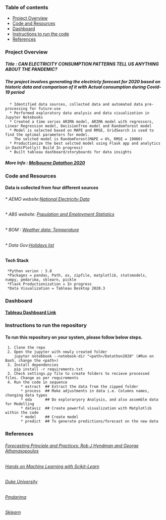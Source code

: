 ### Table of contents
* [Project Overview](#ProjectOverview)
* [Code and Resources](#CodeandResources)
* [Dashboard](#Dashboard)
* [Instructions to run the code](#Instructionstorunthecode)
* [References](#References)

### Project Overview
##### Title : CAN ELECTRICITY CONSUMPTION PATTERNS TELL US ANYTHING ABOUT THE PANDEMIC?
##### The project involves generating the electricty forecast for 2020 based on historic data and comparison of it with Actual consumption during Covid-19 period
      * Identified data sources, collected data and automated data pre-processing for future-use
      * Performed exploratory data analysis and data visualization in Jupyter Notebooks
      * Created a time series ARIMA model, ARIMA model with regressors, Linear Regression model, DecisionTree model and Randomforest model 
      * Model is selected based on MAPE and RMSE, GridSearch is used to find the optimal parameters for model. 
        The selcted model is RandomForest(MAPE = 6%, RMSE = 19000)
      * Productionize the best selcted model using Flask app and analytics in Dash(Plotly)( Build In progress)
      * Built tableau dashboard/storyboards for data insights

 ##### More Info : [Melbourne Datathon 2020](http://www.datasciencemelbourne.com/datathon/2020_challengea/)

### Code and Resources
#### Data is collected from four different sources 

   ###### * AEMO website:[National Electricity Data](https://aemo.com.au/energy-systems/electricity/national-electricity-market-nem/data-nem/aggregated-data)
   ###### * ABS website: [Population and Employment Statistics](https://www.abs.gov.au/websitedbs/D3310114.nsf/Home/Browse+Statistics)
   ###### * BOM : [Weather data: Temperature](http://www.bom.gov.au/climate/data/?ref=ftr)
   ###### * Data Gov:[Holidays list](https://data.gov.au/dataset/ds-dga-b1bc6077-dadd-4f61-9f8c-002ab2cdff10/details?q=)

#### Tech Stack
     *Python verion : 3.8
     *Packages = pandas, Path, os, zipfile, matplotlib, statsmodels, numpy, pmdarima, sklearn, pickle
     *Flask Productionization = In progress
     *Data Visualization = Tableau Desktop 2020.3

### Dashboard
#### [Tableau Dashboard Link](https://public.tableau.com/profile/raman4374#!/vizhome/ElectricityConsumption_Australia/ElectricityConsumption)


### Instructions to run the repository
#### To run this repository on your system, please follow below steps.
     1. Clone the repo
     2. Open the jupyter with newly created folder
        jupyter notebbook --notebook-dir "<path>/Datathon2020" (#Run on Bash, change the <path>)
     3. Install dependencies  
        pip install -r requirements.txt
     3. Check settings.py file to create folders to recieve processed files. Change as per requirements
     4. Run the code in sequence
           * extract  ## Extract the data from the zipped folder
           * process  ## Make adjustments in data i.e. Columns names, changing data types
           * eda      ## Do exploraryory Analysis, and also assemble data for Modelling
           * dataviz  ## Create powerful visualization with Matplotlib within the code
           * model    ## Create model 
           * predict  ## To generate predictions/forecast on the new data  

### References

 ###### [Forecasting Principle and Practices: Rob J Hyndman and George Athanasopoulos](https://otexts.com/fpp2/)

 ###### [Hands on Machine Learning with Scikit-Learn](https://www.amazon.com.au/Hands-Machine-Learning-Scikit-Learn-TensorFlow/dp/1492032646/ref=asc_df_1492032646/?tag=bingshopdesk-22&linkCode=df0&hvadid=&hvpos=&hvnetw=o&hvrand=&hvpone=&hvptwo=&hvqmt=e&hvdev=c&hvdvcmdl=&hvlocint=&hvlocphy=&hvtargid=pla-4583795269386355&psc=1)

 ###### [Duke University](http://people.duke.edu/~rnau/arimrule.htm)

 ###### [Pmdarima](https://alkaline-ml.com/pmdarima/modules/generated/pmdarima.arima.AutoARIMA.html)

 ###### [Sklearn](https://scikit-learn.org/stable/modules/generated/sklearn.model_selection.GridSearchCV.html)
